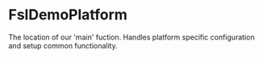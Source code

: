 # FslDemoPlatform

The location of our 'main' fuction.
Handles platform specific configuration and setup common functionality.